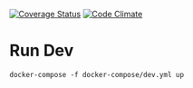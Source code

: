 [![Coverage Status](https://coveralls.io/repos/github/tsears/Facetious/badge.svg?branch=master)](https://coveralls.io/github/tsears/Facetious?branch=master) [![Code Climate](https://codeclimate.com/github/codeclimate/codeclimate/badges/gpa.svg)](https://codeclimate.com/github/tsears/Facetious)
# Run Dev #

~~~
docker-compose -f docker-compose/dev.yml up
~~~
